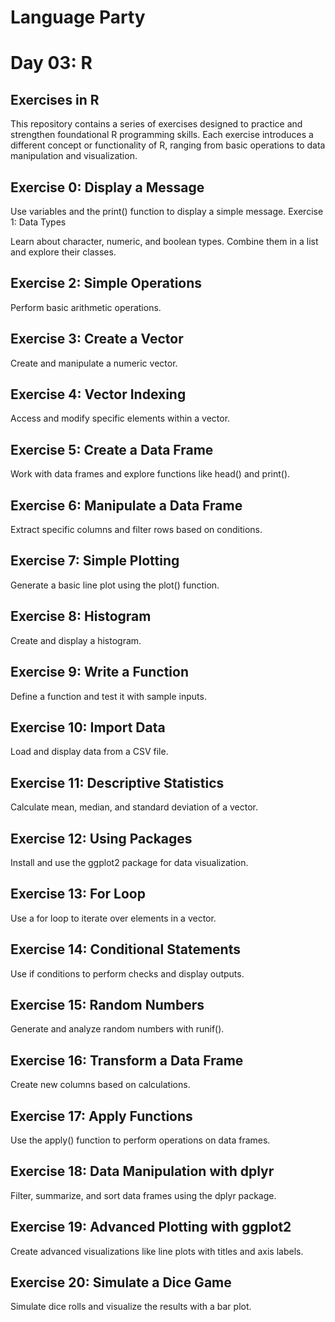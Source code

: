 # Language Party

# Day 03: R

## Exercises in R

This repository contains a series of exercises designed to practice and strengthen foundational R programming skills. Each exercise introduces a different concept or functionality of R, ranging from basic operations to data manipulation and visualization.

## Exercise 0: Display a Message

Use variables and the print() function to display a simple message.
Exercise 1: Data Types

Learn about character, numeric, and boolean types. Combine them in a list and explore their classes.

## Exercise 2: Simple Operations

Perform basic arithmetic operations.

## Exercise 3: Create a Vector

Create and manipulate a numeric vector.

## Exercise 4: Vector Indexing

Access and modify specific elements within a vector.

## Exercise 5: Create a Data Frame

Work with data frames and explore functions like head() and print().

## Exercise 6: Manipulate a Data Frame

Extract specific columns and filter rows based on conditions.

## Exercise 7: Simple Plotting

Generate a basic line plot using the plot() function.

## Exercise 8: Histogram

Create and display a histogram.

## Exercise 9: Write a Function

Define a function and test it with sample inputs.

## Exercise 10: Import Data

Load and display data from a CSV file.

## Exercise 11: Descriptive Statistics

Calculate mean, median, and standard deviation of a vector.

## Exercise 12: Using Packages

Install and use the ggplot2 package for data visualization.

## Exercise 13: For Loop

Use a for loop to iterate over elements in a vector.

## Exercise 14: Conditional Statements

Use if conditions to perform checks and display outputs.

## Exercise 15: Random Numbers

Generate and analyze random numbers with runif().

## Exercise 16: Transform a Data Frame

Create new columns based on calculations.

## Exercise 17: Apply Functions

Use the apply() function to perform operations on data frames.

## Exercise 18: Data Manipulation with dplyr

Filter, summarize, and sort data frames using the dplyr package.

## Exercise 19: Advanced Plotting with ggplot2

Create advanced visualizations like line plots with titles and axis labels.

## Exercise 20: Simulate a Dice Game

Simulate dice rolls and visualize the results with a bar plot.


